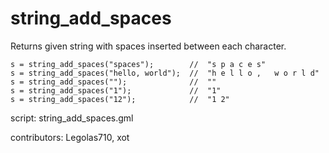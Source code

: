string_add_spaces
=================

Returns given string with spaces inserted between each character.

    s = string_add_spaces("spaces");        //  "s p a c e s"
    s = string_add_spaces("hello, world");  //  "h e l l o ,   w o r l d"
    s = string_add_spaces("");              //  ""
    s = string_add_spaces("1");             //  "1"
    s = string_add_spaces("12");            //  "1 2"

script: string_add_spaces.gml

contributors: Legolas710, xot
